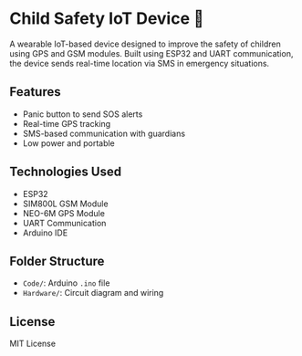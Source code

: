 
# Child Safety IoT Device 🚨

A wearable IoT-based device designed to improve the safety of children using GPS and GSM modules. Built using ESP32 and UART communication, the device sends real-time location via SMS in emergency situations.

## Features
- Panic button to send SOS alerts
- Real-time GPS tracking
- SMS-based communication with guardians
- Low power and portable

## Technologies Used
- ESP32
- SIM800L GSM Module
- NEO-6M GPS Module
- UART Communication
- Arduino IDE

## Folder Structure
- `Code/`: Arduino `.ino` file
- `Hardware/`: Circuit diagram and wiring

## License
MIT License

